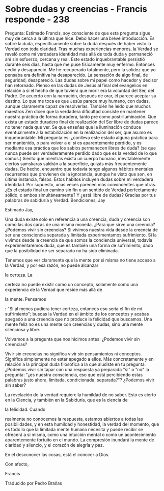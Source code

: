 # Sobre dudas y creencias - Francis responde - 238

Pregunta: Estimado Francis, soy consciente de que esta pregunta sigue muy de cerca a la &uacute;ltima que hice. Debo hacer una breve introducci&oacute;n. Es sobre la duda, espec&iacute;ficamente sobre la duda despu&eacute;s de haber visto la Verdad con toda claridad. Tras muchas experiencias menores, la Verdad se revel&oacute; como mi verdadera identidad m&aacute;s all&aacute; de toda duda y permaneci&oacute; ah&iacute; sin esfuerzo, cercana y real. Este estado inquebrantable persisti&oacute; durante seis d&iacute;as, hasta que me puse f&iacute;sicamente muy enfermo. Entonces cedi&oacute; y desapareci&oacute;. Me he recuperado totalmente, pero la solidez que yo pensaba era definitiva ha desaparecido. La sensaci&oacute;n de algo final, de seguridad, desapareci&oacute;. Las dudas sobre mi papel como hacedor y decisor han retornado. Pienso en las dudas de Jes&uacute;s al final del evangelios en relaci&oacute;n a si el hecho de que tuviera que morir era la voluntad del Ser, del Padre. De acuerdo con la narraci&oacute;n, despu&eacute;s de orar, &eacute;l parece aceptar su destino. Lo que me toca es que Jes&uacute;s parece muy humano, con dudas, aunque claramente capaz de resolverlas. Tambi&eacute;n he le&iacute;do que muchos maestros Zen dicen que la verdadera dificultad consiste en mantener nuestra pr&aacute;ctica de forma duradera, tanto pre como post-iluminaci&oacute;n. Que exista un estado duradero final de realizaci&oacute;n del Ser libre de dudas parece no tener nada que ver. Se que ense&ntilde;as que la iluminaci&oacute;n conduce eventualmente a la estabilizaci&oacute;n en la realizaci&oacute;n del ser, que asumo es inquebrantable. Mi pregunta es: &iquest;conlleva este estado alguna pr&aacute;ctica para ser mantenido, o para volver a el si es aparentemente perdido, y es mediante esa pr&aacute;ctica que los sabios permanecen libres de duda? (se que nunca puede ser verdaderamente perdido dado que es la verdad de lo que somos.) Siento que mientras exista un cuerpo humano, inevitablemente ciertos samskaras saldr&aacute;n a la superficie, quiz&aacute;s m&aacute;s frecuentemente dudas. De hecho, encuentro que todav&iacute;a tengo algunos h&aacute;bitos mentales recurrentes que provienen de la ignorancia, aunque he visto que son, en &uacute;ltima instancia, falsos. Estos h&aacute;bitos incluyen dudas sobre mi verdadera identidad. Por supuesto, unas veces parecen m&aacute;s convincentes que otras. &iquest;Es el estado final un camino sin fin o un sentido de Verdad perfectamente s&oacute;lido, o ambos simult&aacute;neamente? Y &iquest;est&aacute; libre de dudas? Gracias por tus palabras de sabidur&iacute;a y Verdad. Bendiciones, Jay

Estimado Jay, 

Una duda existe solo en referencia a una creencia, duda y creencia son como las dos caras de una misma moneda. &iquest;Para que sirve una creencia? &iquest;Podemos vivir sin creencias? Si vivimos nuestra vida desde la creencia de ser una consciencia separada y limitada experimentamos sufrimiento. Si la vivimos desde la creencia de que somos la conciencia universal, todav&iacute;a experimentaremos duda, que es tambi&eacute;n una forma de sufrimiento, dado que la posibilidad de ser separado no ha sido eliminada. 

Tenemos que ver claramente que la mente por si misma no tiene acceso a la Verdad, y por esa raz&oacute;n, no puede alcanzar 

la certeza. La

 certeza no puede existir como un concepto, solamente como una experiencia de la Verdad que reside m&aacute;s all&aacute; de 

la mente. Pensamos

: "Si al menos pudiera tener certeza, entonces eso ser&iacute;a el fin de mi sufrimiento"; buscas la Verdad en el &aacute;mbito de los conceptos y acabas apegado a una creencia que no produce la felicidad que buscamos. Una mente feliz no es una mente con creencias y dudas, sino una mente silenciosa y libre.

Volvamos a la pregunta que nos hicimos antes: &iquest;Podemos vivir sin creencias?

Vivir sin creencias no significa vivir sin pensamientos ni conceptos. Significa simplemente no estar apegado a ellos. M&aacute;s concretamente y en relaci&oacute;n a la principal duda filos&oacute;fica a la que aludiste en tu pregunta: &iquest;Podemos vivir sin tapar con una respuesta ya preparada "si" o "no" la pregunta: "&iquest;es nuestra consciencia, eso que est&aacute; percibiendo estas palabras justo ahora, limitada, condicionada, separada?"? &iquest;Podemos vivir sin saber? 

La revelaci&oacute;n de la verdad requiere la humildad de no saber. Esto es cierto en la Ciencia, y tambi&eacute;n en la Sabidur&iacute;a, que es la ciencia de 

la felicidad. Cuando

 realmente no conocemos la respuesta, estamos abiertos a todas las posibilidades, y en esta humildad y honestidad, la verdad del momento, que es todo lo que la limitada mente humana necesita y puede recibir se ofrecer&aacute; a si misma, como una intuici&oacute;n mental o como un acontecimiento aparentemente fortuito en el mundo. La compresi&oacute;n inundar&aacute; la mente de claridad y silencio, y el coraz&oacute;n de alegr&iacute;a y paz.

En el desconocer las cosas, est&aacute; el conocer a Dios.

Con afecto,

Francis

Traducido por Pedro Bra&ntilde;as

